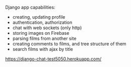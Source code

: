Django app capabilities:
- creating, updating profile
- authentication, authorization
- chat with web sockets (only http)
- storing images on Firebase
- parsing films from another site
- creating comments to films, and tree structure of them
- search films with ajax by title

https://django-chat-test5050.herokuapp.com/
